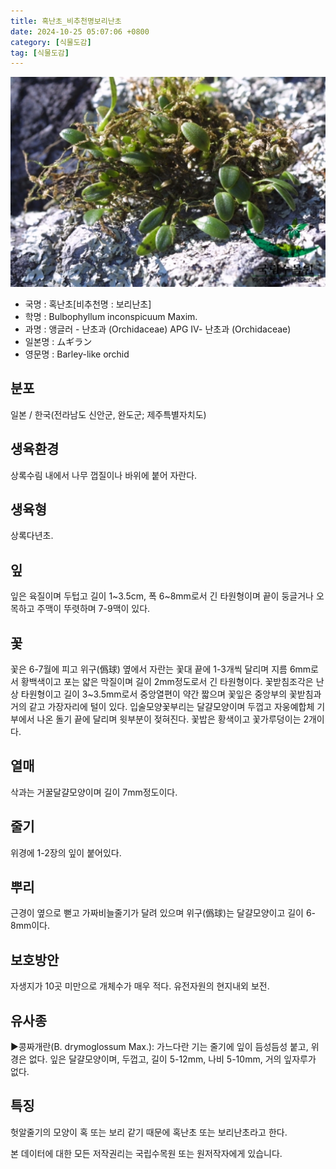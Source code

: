 ```yaml
---
title: 혹난초_비추천명보리난초
date: 2024-10-25 05:07:06 +0800
category: [식물도감]
tag: [식물도감]
---
```




![혹난초[비추천명 : 보리난초]](/assets/img/fileUpload/plants/basic/Orchidaceae/Bulbophyllum/6210/1_th2.JPG)
- 국명 : 혹난초[비추천명 : 보리난초]
- 학명 : Bulbophyllum inconspicuum Maxim.
- 과명 : 앵글러 - 난초과 (Orchidaceae) APG Ⅳ- 난초과 (Orchidaceae)
- 일본명 : ムギラン
- 영문명 : Barley-like orchid


## 분포
일본 / 한국(전라남도 신안군, 완도군; 제주특별자치도) 
## 생육환경
상록수림 내에서 나무 껍질이나 바위에 붙어 자란다.
## 생육형
상록다년초.
## 잎
잎은 육질이며 두텁고 길이 1~3.5cm, 폭 6~8mm로서 긴 타원형이며 끝이 둥글거나 오목하고 주맥이 뚜렷하며 7-9맥이 있다.
## 꽃
꽃은 6-7월에 피고 위구(僞球) 옆에서 자란는 꽃대 끝에 1-3개씩 달리며 지름 6mm로서 황백색이고 포는 얇은 막질이며 길이 2mm정도로서 긴 타원형이다. 꽃받침조각은 난상 타원형이고 길이 3~3.5mm로서 중앙열편이 약간 짧으며 꽃잎은 중앙부의 꽃받침과 거의 같고 가장자리에 털이 있다. 입술모양꽃부리는 달걀모양이며 두껍고 자웅예합체 기부에서 나온 돌기 끝에 달리며 윗부분이 젖혀진다. 꽃밥은 황색이고 꽃가루덩이는 2개이다.
## 열매
삭과는 거꿀달걀모양이며 길이 7mm정도이다.
## 줄기
위경에 1-2장의 잎이 붙어있다.
## 뿌리
근경이 옆으로 뻗고 가짜비늘줄기가 달려 있으며 위구(僞球)는 달걀모양이고 길이 6-8mm이다.
## 보호방안
자생지가 10곳 미만으로 개체수가 매우 적다. 유전자원의 현지내외 보전.
## 유사종
▶콩짜개란(B. drymoglossum Max.): 가느다란 기는 줄기에 잎이 듬성듬성 붙고, 위경은 없다. 잎은 달걀모양이며, 두껍고, 길이 5-12mm, 나비 5-10mm, 거의 잎자루가 없다.
## 특징
헛알줄기의 모양이 혹 또는 보리 같기 때문에 혹난초 또는 보리난초라고 한다.






본 데이터에 대한 모든 저작권리는 국립수목원 또는 원저작자에게 있습니다.
